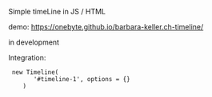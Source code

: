 Simple timeLine in JS / HTML

demo:
https://onebyte.github.io/barbara-keller.ch-timeline/

in development


Integration:
```
 new Timeline(
       '#timeline-1', options = {}
    )

```
